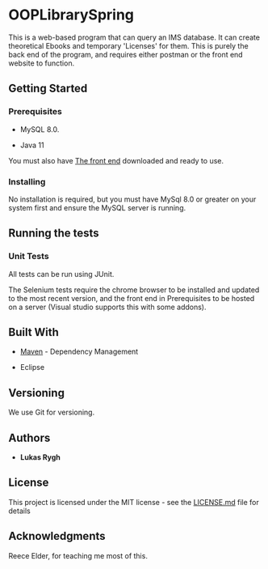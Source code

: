 # OOPLibrarySpring


This is a web-based program that can query an IMS database. It can create theoretical Ebooks and temporary 'Licenses' for them. 
This is purely the back end of the program, and requires either postman or the front end website to function.

## Getting Started

### Prerequisites

* MySQL 8.0.

* Java 11

You must also have [The front end](https://github.com/Lukasrygh23/OOPLibraryHTML) downloaded and ready to use.

### Installing

No installation is required, but you must have MySql 8.0 or greater on your system first and ensure the MySQL server is running.
 
## Running the tests
### Unit Tests 

All tests can be run using JUnit.

The Selenium tests require the chrome browser to be installed and updated to the most recent version, and the front end in Prerequisites to be hosted on a server (Visual studio supports this with some addons).

## Built With

* [Maven](https://maven.apache.org/) - Dependency Management

* Eclipse

## Versioning

We use Git for versioning.

## Authors

* **Lukas Rygh**

## License

This project is licensed under the MIT license - see the [LICENSE.md](LICENSE.md) file for details 

## Acknowledgments

Reece Elder, for teaching me most of this.
